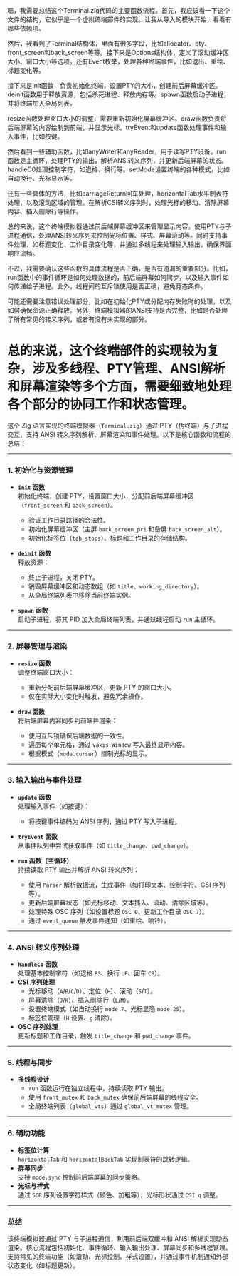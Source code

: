 嗯，我需要总结这个Terminal.zig代码的主要函数流程。首先，我应该看一下这个文件的结构，它似乎是一个虚拟终端部件的实现。让我从导入的模块开始，看看有哪些依赖项。

然后，我看到了Terminal结构体，里面有很多字段，比如allocator、pty、front_screen和back_screen等等。接下来是Options结构体，定义了滚动缓冲区大小、窗口大小等选项。还有Event枚举，处理各种终端事件，比如退出、重绘、标题变化等。

接下来是init函数，负责初始化终端，设置PTY的大小，创建前后屏幕缓冲区。deinit函数用于释放资源，包括杀死进程、释放内存等。spawn函数启动子进程，并将终端加入全局列表。

resize函数处理窗口大小的调整，需要重新初始化屏幕缓冲区。draw函数负责将后端屏幕的内容绘制到前端，并显示光标。tryEvent和update函数处理事件和输入事件，比如按键。

然后看到一些辅助函数，比如anyWriter和anyReader，用于读写PTY设备。run函数是主循环，处理PTY的输出，解析ANSI转义序列，并更新后端屏幕的状态。handleC0处理控制字符，如退格、换行等。setMode设置终端的各种模式，比如自动换行、光标显示等。

还有一些具体的方法，比如carriageReturn回车处理，horizontalTab水平制表符处理，以及滚动区域的管理。在解析CSI转义序列时，处理光标的移动、清除屏幕内容、插入删除行等操作。

总的来说，这个终端模拟器通过前后端屏幕缓冲区来管理显示内容，使用PTY与子进程通信，处理ANSI转义序列来控制光标位置、样式、屏幕滚动等。同时支持事件处理，如标题变化、工作目录变化等，并通过多线程来处理输入输出，确保界面响应流畅。

不过，我需要确认这些函数的具体流程是否正确，是否有遗漏的重要部分。比如，run函数中的事件循环是如何处理数据的，前后端屏幕如何同步，以及输入事件如何传递给子进程。此外，线程间的互斥锁使用是否正确，避免竞态条件。

可能还需要注意错误处理部分，比如在初始化PTY或分配内存失败时的处理，以及如何确保资源正确释放。另外，终端模拟器的ANSI支持是否完整，比如是否处理了所有常见的转义序列，或者有没有未实现的部分。

总的来说，这个终端部件的实现较为复杂，涉及多线程、PTY管理、ANSI解析和屏幕渲染等多个方面，需要细致地处理各个部分的协同工作和状态管理。
================================================
这个 Zig 语言实现的终端模拟器（`Terminal.zig`）通过 PTY（伪终端）与子进程交互，支持 ANSI 转义序列解析、屏幕渲染和事件处理。以下是核心函数和流程的总结：

---

### **1. 初始化与资源管理**
- **`init` 函数**  
  初始化终端，创建 PTY，设置窗口大小，分配前后端屏幕缓冲区（`front_screen` 和 `back_screen`）。  
  - 验证工作目录路径的合法性。  
  - 初始化屏幕缓冲区（主屏 `back_screen_pri` 和备屏 `back_screen_alt`）。  
  - 初始化标签位（`tab_stops`）、标题和工作目录的存储结构。

- **`deinit` 函数**  
  释放资源：  
  - 终止子进程，关闭 PTY。  
  - 销毁屏幕缓冲区和动态数组（如 `title`、`working_directory`）。  
  - 从全局终端列表中移除当前终端实例。

- **`spawn` 函数**  
  启动子进程，将其 PID 加入全局终端列表，并通过线程启动 `run` 主循环。

---

### **2. 屏幕管理与渲染**
- **`resize` 函数**  
  调整终端窗口大小：  
  - 重新分配前后端屏幕缓冲区，更新 PTY 的窗口大小。  
  - 仅在实际大小变化时触发，避免冗余操作。

- **`draw` 函数**  
  将后端屏幕内容同步到前端并渲染：  
  - 使用互斥锁确保后端数据的一致性。  
  - 遍历每个单元格，通过 `vaxis.Window` 写入最终显示内容。  
  - 根据模式（`mode.cursor`）控制光标的显示。

---

### **3. 输入输出与事件处理**
- **`update` 函数**  
  处理输入事件（如按键）：  
  - 将按键事件编码为 ANSI 序列，通过 PTY 写入子进程。

- **`tryEvent` 函数**  
  从事件队列中尝试获取事件（如 `title_change`、`pwd_change`）。

- **`run` 函数（主循环）**  
  持续读取 PTY 输出并解析 ANSI 转义序列：  
  - 使用 `Parser` 解析数据流，生成事件（如打印文本、控制字符、CSI 序列等）。  
  - 更新后端屏幕状态（如光标移动、文本插入、滚动、清除区域等）。  
  - 处理特殊 OSC 序列（如设置标题 `OSC 0`、更新工作目录 `OSC 7`）。  
  - 通过 `event_queue` 触发事件通知（如重绘、响铃）。

---

### **4. ANSI 转义序列处理**
- **`handleC0` 函数**  
  处理基本控制字符（如退格 `BS`、换行 `LF`、回车 `CR`）。  
- **CSI 序列处理**  
  - 光标移动（`A`/`B`/`C`/`D`）、定位（`H`）、滚动（`S`/`T`）。  
  - 屏幕清除（`J`/`K`）、插入删除行（`L`/`M`）。  
  - 设置终端模式（如自动换行 `mode 7`、光标显隐 `mode 25`）。  
  - 标签位管理（`H` 设置、`g` 清除）。  
- **OSC 序列处理**  
  更新标题和工作目录，触发 `title_change` 和 `pwd_change` 事件。

---

### **5. 线程与同步**
- **多线程设计**  
  - `run` 函数运行在独立线程中，持续读取 PTY 输出。  
  - 使用 `front_mutex` 和 `back_mutex` 确保前后端屏幕的线程安全。  
  - 全局终端列表（`global_vts`）通过 `global_vt_mutex` 管理。

---

### **6. 辅助功能**
- **标签位计算**  
  `horizontalTab` 和 `horizontalBackTab` 实现制表符的跳转逻辑。  
- **屏幕同步**  
  支持 `mode.sync` 控制前后端屏幕的同步策略。  
- **光标与样式**  
  通过 `SGR` 序列设置字符样式（颜色、加粗等），光标形状通过 `CSI q` 调整。

---

### **总结**
该终端模拟器通过 PTY 与子进程通信，利用前后端双缓冲和 ANSI 解析实现动态渲染。核心流程包括初始化、事件循环、输入输出处理、屏幕同步和多线程管理。支持常见的终端功能（如滚动、光标控制、样式设置），并通过事件机制通知外部状态变化（如标题更新）。